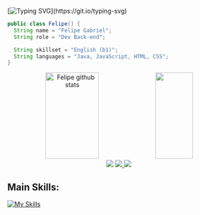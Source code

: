 
[![Typing SVG](https://readme-typing-svg.herokuapp.com/?color=f0ebd8&size=35&center=true&vCenter=true&width=1000&lines=Hello+I'm+Felipe+Gabriel;I'm+19+years+old;I'm+from+Brazil;I'm+Graduating+in+software+engineering;Be+Welcome!)](https://git.io/typing-svg)

```java
public class Felipe() {
  String name = "Felipe Gabriel";
  String role = "Dev Back-end";

  String skillset = "English (b1)";
  String languages = "Java, JavaScript, HTML, CSS";
}
```



<div align="center">  
  <img width="49%" height="195px" src="https://github-readme-stats.vercel.app/api?username=FelipeGabrill&show_icons=true&count_private=true&hide_border=true&title_color=f0ebd8&icon_color=3e5c76&text_color=f0ebd8&bg_color=0d1117" alt="Felipe github stats" /> 
  <img width="41%" height="195px" src="https://github-readme-stats.vercel.app/api/top-langs/?username=FelipeGabrill&layout=compact&hide_border=true&title_color=f0ebd8&text_color=f0ebd8&bg_color=0d1117" />
</div>

<div align="center"> 
  <a href="https://instagram.com/felipe.gabriiiel" target="_blank"><img src="https://img.shields.io/badge/-Instagram-%23E4405F?style=for-the-badge&logo=instagram&logoColor=white" target="_blank"></a>
  <a href="https://br.linkedin.com/in/felipe-gabriel-147a9a28b" target="_blank"><img src="https://img.shields.io/badge/-LinkedIn-%230077B5?style=for-the-badge&logo=linkedin&logoColor=white" target="_blank"> </a> 
  <a href = "mailto:felipegabrielodss@gmail.com"> <img src="https://img.shields.io/badge/-Gmail-%23333?style=for-the-badge&logo=gmail&logoColor=white" target="_blank"></a> 
 </div>


  
## Main Skills:

[![My Skills](https://skillicons.dev/icons?i=java,spring,postgres,html,css,js,ts,react)](https://skillicons.dev)
